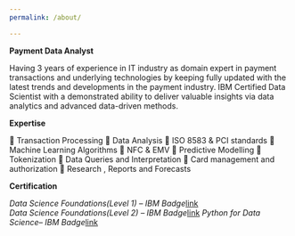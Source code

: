 ```yaml
---
permalink: /about/

---
```

**Payment Data Analyst** 

Having 3 years of experience in IT industry as domain expert in payment transactions and underlying technologies by keeping fully updated with the latest trends and developments in the payment industry. IBM Certified Data Scientist with a demonstrated ability to deliver valuable insights via data analytics and advanced data-driven methods.

**Expertise**

   Transaction Processing	             	Data Analysis
	ISO 8583 & PCI standards	         	Machine Learning Algorithms
	NFC & EMV	                         	Predictive Modelling 
	Tokenization	                     	Data Queries and Interpretation
	Card management and authorization	 	Research , Reports and Forecasts

**Certification**

*Data Science Foundations(Level 1) – IBM Badge*[link]("https://www.youracclaim.com/badges/ee374365-14c1-46e8-bc14-dbca359ab857")                  
*Data Science Foundations(Level 2) – IBM Badge*[link]("https://www.youracclaim.com/badges/978a704e-2454-42e4-83e1-89ef1056f2fe")
*Python for Data Science– IBM Badge*[link]("https://www.youracclaim.com/badges/97b05b0a-2ccb-4a26-8bba-3ea0c0773da0/linked_in_profile")




